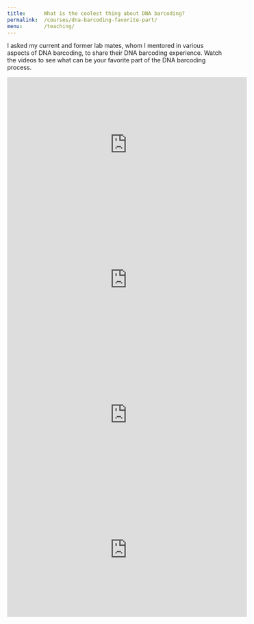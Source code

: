 ```yaml
---
title:      What is the coolest thing about DNA barcoding?
permalink:  /courses/dna-barcoding-favorite-part/
menu:       /teaching/
---
```

I asked my current and former lab mates, whom I mentored in various aspects of DNA barcoding, to share their DNA barcoding experience. Watch the videos to see what can be your favorite part of the DNA barcoding process. 

<iframe width="560" height="315" src="https://youtube.com/embed/C1u70n5jJzY" frameborder="0" allow="accelerometer; autoplay; encrypted-media; gyroscope; picture-in-picture" allowfullscreen></iframe>
<br>
<iframe width="560" height="315" src="https://youtube.com/embed/nnpApxyR6sU" frameborder="0" allow="accelerometer; autoplay; encrypted-media; gyroscope; picture-in-picture" allowfullscreen></iframe>
<br>
<iframe width="560" height="315" src="https://youtube.com/embed/wDqQsWL-u3I" frameborder="0" allow="accelerometer; autoplay; encrypted-media; gyroscope; picture-in-picture" allowfullscreen></iframe>
<br>
<iframe width="560" height="315" src="https://youtube.com/embed/4L1ozj2gj0s" frameborder="0" allow="accelerometer; autoplay; encrypted-media; gyroscope; picture-in-picture" allowfullscreen></iframe>
<br>
